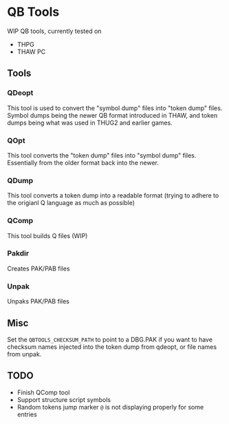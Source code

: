 # QB Tools

WIP QB tools, currently tested on

* THPG
* THAW PC


## Tools

### QDeopt
This tool is used to convert the "symbol dump" files into "token dump" files. Symbol dumps being the newer QB format introduced in THAW, and token dumps being what was used in THUG2 and earlier games.
### QOpt
This tool converts the "token dump" files into "symbol dump" files. Essentially from the older format back into the newer.
### QDump
This tool converts a token dump into a readable format (trying to adhere to the origianl Q language as much as possible) 
### QComp
This tool builds Q files (WIP)
### Pakdir
Creates PAK/PAB files
### Unpak
Unpaks PAK/PAB files

## Misc
Set the `QBTOOLS_CHECKSUM_PATH` to point to a DBG.PAK if you want to have checksum names injected into the token dump from qdeopt, or file names from unpak.


## TODO
* Finish QComp tool
* Support structure script symbols
* Random tokens jump marker `@` is not displaying properly for some entries
